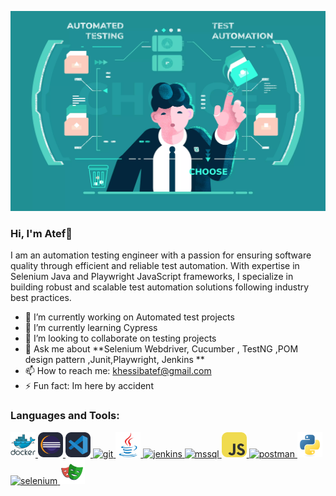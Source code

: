 <p align="center">
  <img src="https://raw.githubusercontent.com/AtefKhess/AtefKhess/main/header.png" alt="MasterHead" width="520" height="320">
</p>

### Hi, I'm Atef👋
I am an automation testing engineer with a passion for ensuring software quality through efficient and reliable test automation. With expertise in Selenium Java and Playwright JavaScript frameworks, I specialize in building robust and scalable test automation solutions following industry best practices.



- 🔭 I’m currently working on Automated test projects 
- 🌱 I’m currently learning Cypress
- 👯 I’m looking to collaborate on testing projects
- 💬 Ask me about **Selenium Webdriver, Cucumber , TestNG ,POM design pattern ,Junit,Playwright, Jenkins **
- 📫 How to reach me: khessibatef@gmail.com
- ⚡ Fun fact: Im here by accident 

<h3 align="left">Languages and Tools:</h3>
<p align="left"> <a href="https://www.docker.com/" target="_blank" rel="noreferrer"> <img src="https://raw.githubusercontent.com/devicons/devicon/master/icons/docker/docker-original-wordmark.svg" alt="docker" width="40" height="40"/> </a><a href="https://www.eclipse.org/" target="_blank" rel="noreferrer"> <img src="https://github.com/tandpfun/skill-icons/blob/main/icons/Eclipse-Dark.svg" alt="Eclipse-Dark" width="40" height="40"/> </a> <a href="https://code.visualstudio.com/" target="_blank" rel="noreferrer"> <img src="https://github.com/tandpfun/skill-icons/blob/main/icons/VSCode-Dark.svg" alt="VSCode-Dark" width="40" height="40"/> </a><a href="https://git-scm.com/" target="_blank" rel="noreferrer"> <img src="https://www.vectorlogo.zone/logos/git-scm/git-scm-icon.svg" alt="git" width="40" height="40"/> </a> <a href="https://www.java.com" target="_blank" rel="noreferrer"> <img src="https://raw.githubusercontent.com/devicons/devicon/master/icons/java/java-original.svg" alt="java" width="40" height="40"/> </a> <a href="https://www.jenkins.io" target="_blank" rel="noreferrer"> <img src="https://www.vectorlogo.zone/logos/jenkins/jenkins-icon.svg" alt="jenkins" width="40" height="40"/> </a> <a href="https://www.microsoft.com/en-us/sql-server" target="_blank" rel="noreferrer"> <img src="https://www.svgrepo.com/show/303229/microsoft-sql-server-logo.svg" alt="mssql" width="40" height="40"/> </a> <a href="https://www.javaScript.com/" target="_blank" rel="noreferrer"> <img src="https://github.com/tandpfun/skill-icons/blob/main/icons/JavaScript.svg" alt="javaScript" width="40" height="40"/> </a> <a href="https://postman.com" target="_blank" rel="noreferrer"> <img src="https://www.vectorlogo.zone/logos/getpostman/getpostman-icon.svg" alt="postman" width="40" height="40"/> </a> <a href="https://www.python.org" target="_blank" rel="noreferrer"> <img src="https://raw.githubusercontent.com/devicons/devicon/master/icons/python/python-original.svg" alt="python" width="40" height="40"/> </a> <a href="https://www.selenium.dev" target="_blank" rel="noreferrer"> <img src="https://raw.githubusercontent.com/detain/svg-logos/780f25886640cef088af994181646db2f6b1a3f8/svg/selenium-logo.svg" alt="selenium" width="40" height="40"/> </a>
<a href="https://playwright.dev/" target="_blank" rel="noreferrer"> <img src="https://raw.githubusercontent.com/github/explore/60cd2530141f67f07a947fa2d310c482e287e387/topics/playwright/playwright.png" alt="playwright" width="40" height="40"/> </a> </p>

